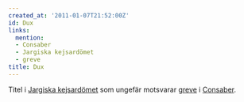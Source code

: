 ```yaml
---
created_at: '2011-01-07T21:52:00Z'
id: Dux
links:
  mention:
  - Consaber
  - Jargiska kejsardömet
  - greve
title: Dux
---
```


Titel i [Jargiska kejsardömet] som ungefär motsvarar [greve] i [Consaber].

  [Jargiska kejsardömet]: Jargiska_kejsardömet
  [greve]: greve
  [Consaber]: Consaber
